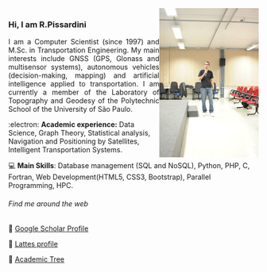 <img src="rodrigo.jpg" width="200px" align="right">

### Hi, I am R.Pissardini 

<p align="justify"> I am a Computer Scientist (since 1997) and M.Sc. in Transportation Engineering. My main interests include GNSS (GPS, Glonass and multisensor systems), autonomous vehicles (decision-making, mapping) and artificial intelligence applied to transportation. I am currently a member of the Laboratory of Topography and Geodesy of the Polytechnic School of the University of São Paulo.</div>

:electron: **Academic experience:** Data Science, Graph Theory, Statistical analysis, Navigation and Positioning by Satellites, Intelligent Transportation Systems.

💻 **Main Skills**: Database management (SQL and NoSQL), Python, PHP, C, Fortran, Web Development(HTML5, CSS3, Bootstrap), Parallel Programming, HPC.

###### Find me around the web 
💬 [Google Scholar Profile](https://scholar.google.com.br/citations?user=kAfMCzkAAAAJ)

💬 [Lattes profile](http://lattes.cnpq.br/5376785231086935)

💬 [Academic Tree](https://academictree.org/etree/tree.php?pid=730975&pnodecount=5&cnodecount=1&fontsize=1)



